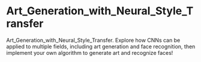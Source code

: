 # Art_Generation_with_Neural_Style_Transfer
Art_Generation_with_Neural_Style_Transfer. Explore how CNNs can be applied to multiple fields, including art generation and face recognition, then implement your own algorithm to generate art and recognize faces!
